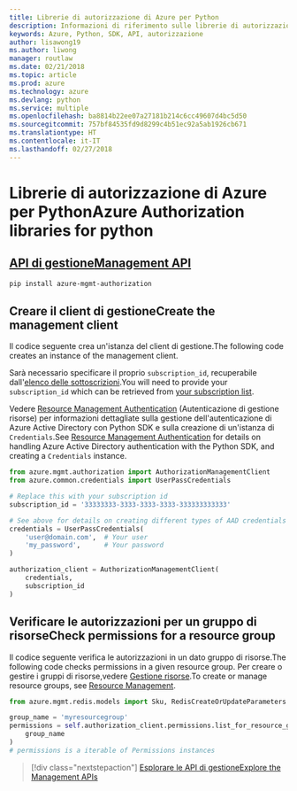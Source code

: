 ```yaml
---
title: Librerie di autorizzazione di Azure per Python
description: Informazioni di riferimento sulle librerie di autorizzazione di Azure per Python
keywords: Azure, Python, SDK, API, autorizzazione
author: lisawong19
ms.author: liwong
manager: routlaw
ms.date: 02/21/2018
ms.topic: article
ms.prod: azure
ms.technology: azure
ms.devlang: python
ms.service: multiple
ms.openlocfilehash: ba8814b22ee07a27181b214c6cc49607d4bc5d50
ms.sourcegitcommit: 757bf84535fd9d8299c4b51ec92a5ab1926cb671
ms.translationtype: HT
ms.contentlocale: it-IT
ms.lasthandoff: 02/27/2018
---
```

# <a name="azure-authorization-libraries-for-python"></a><span data-ttu-id="b2094-104">Librerie di autorizzazione di Azure per Python</span><span class="sxs-lookup"><span data-stu-id="b2094-104">Azure Authorization libraries for python</span></span>

## <a name="management-apipythonapioverviewazureauthorizationmanagement"></a>[<span data-ttu-id="b2094-105">API di gestione</span><span class="sxs-lookup"><span data-stu-id="b2094-105">Management API</span></span>](/python/api/overview/azure/authorization/management)

```bash
pip install azure-mgmt-authorization
```

## <a name="create-the-management-client"></a><span data-ttu-id="b2094-106">Creare il client di gestione</span><span class="sxs-lookup"><span data-stu-id="b2094-106">Create the management client</span></span>

<span data-ttu-id="b2094-107">Il codice seguente crea un'istanza del client di gestione.</span><span class="sxs-lookup"><span data-stu-id="b2094-107">The following code creates an instance of the management client.</span></span>

<span data-ttu-id="b2094-108">Sarà necessario specificare il proprio ``subscription_id``, recuperabile dall'[elenco delle sottoscrizioni](https://manage.windowsazure.com/#Workspaces/AdminTasks/SubscriptionMapping).</span><span class="sxs-lookup"><span data-stu-id="b2094-108">You will need to provide your ``subscription_id`` which can be retrieved from [your subscription list](https://manage.windowsazure.com/#Workspaces/AdminTasks/SubscriptionMapping).</span></span>

<span data-ttu-id="b2094-109">Vedere [Resource Management Authentication](/python/azure/python-sdk-azure-authenticate) (Autenticazione di gestione risorse) per informazioni dettagliate sulla gestione dell'autenticazione di Azure Active Directory con Python SDK e sulla creazione di un'istanza di ``Credentials``.</span><span class="sxs-lookup"><span data-stu-id="b2094-109">See [Resource Management Authentication](/python/azure/python-sdk-azure-authenticate) for details on handling Azure Active Directory authentication with the Python SDK, and creating a ``Credentials`` instance.</span></span>

```python
from azure.mgmt.authorization import AuthorizationManagementClient
from azure.common.credentials import UserPassCredentials

# Replace this with your subscription id
subscription_id = '33333333-3333-3333-3333-333333333333'

# See above for details on creating different types of AAD credentials
credentials = UserPassCredentials(
    'user@domain.com',  # Your user
    'my_password',      # Your password
)

authorization_client = AuthorizationManagementClient(
    credentials,
    subscription_id
)
``` 

## <a name="check-permissions-for-a-resource-group"></a><span data-ttu-id="b2094-110">Verificare le autorizzazioni per un gruppo di risorse</span><span class="sxs-lookup"><span data-stu-id="b2094-110">Check permissions for a resource group</span></span>

<span data-ttu-id="b2094-111">Il codice seguente verifica le autorizzazioni in un dato gruppo di risorse.</span><span class="sxs-lookup"><span data-stu-id="b2094-111">The following code checks permissions in a given resource group.</span></span>
<span data-ttu-id="b2094-112">Per creare o gestire i gruppi di risorse,vedere [Gestione risorse](/python/api/overview/azure/azure.mgmt.resource).</span><span class="sxs-lookup"><span data-stu-id="b2094-112">To create or manage resource groups, see [Resource Management](/python/api/overview/azure/azure.mgmt.resource).</span></span>

```python
from azure.mgmt.redis.models import Sku, RedisCreateOrUpdateParameters

group_name = 'myresourcegroup'
permissions = self.authorization_client.permissions.list_for_resource_group(
    group_name
)
# permissions is a iterable of Permissions instances
```

> [!div class="nextstepaction"]
> [<span data-ttu-id="b2094-113">Esplorare le API di gestione</span><span class="sxs-lookup"><span data-stu-id="b2094-113">Explore the Management APIs</span></span>](/python/api/overview/azure/authorization/management)

